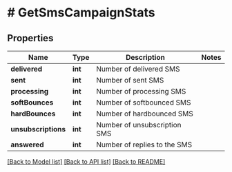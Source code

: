 # # GetSmsCampaignStats

## Properties

Name | Type | Description | Notes
------------ | ------------- | ------------- | -------------
**delivered** | **int** | Number of delivered SMS |
**sent** | **int** | Number of sent SMS |
**processing** | **int** | Number of processing SMS |
**softBounces** | **int** | Number of softbounced SMS |
**hardBounces** | **int** | Number of hardbounced SMS |
**unsubscriptions** | **int** | Number of unsubscription SMS |
**answered** | **int** | Number of replies to the SMS |

[[Back to Model list]](../../README.md#models) [[Back to API list]](../../README.md#endpoints) [[Back to README]](../../README.md)

